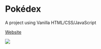 # Pokédex
A project using Vanilla HTML/CSS/JavaScript

<a href="https://giancarlo-k.github.io/pokedex/" target="_blank">Website</a><br>

![]((https://shields.io/badge/JavaScript-F7DF1E?logo=JavaScript&logoColor=000&style=flat-square))

